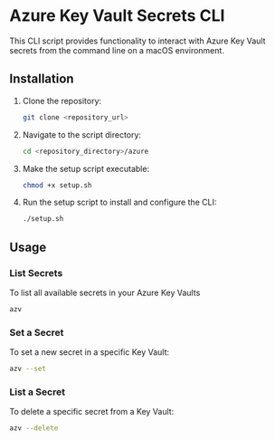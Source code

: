 # Azure Key Vault Secrets CLI

This CLI script provides functionality to interact with Azure Key Vault secrets from the command line on a macOS environment.


## Installation

1. Clone the repository:

   ```bash
   git clone <repository_url>
   ```

2. Navigate to the script directory:

   ```bash
   cd <repository_directory>/azure
   ```

3. Make the setup script executable:

   ```bash
   chmod +x setup.sh
   ```

4. Run the setup script to install and configure the CLI:

   ```bash
   ./setup.sh
   ```

## Usage
### List Secrets
To list all available secrets in your Azure Key Vaults
  ```bash
  azv
  ```

### Set a Secret
To set a new secret in a specific Key Vault:
  ```bash
  azv --set
  ```

### List a Secret
To delete a specific secret from a Key Vault:
  ```bash
  azv --delete
  ```